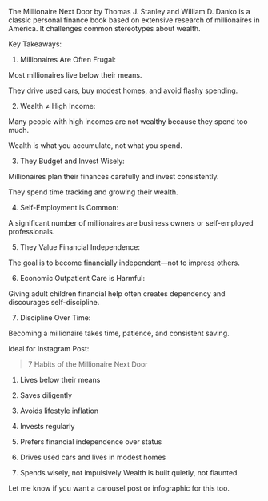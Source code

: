 The Millionaire Next Door by Thomas J. Stanley and William D. Danko is a classic personal finance book based on extensive research of millionaires in America. It challenges common stereotypes about wealth.

Key Takeaways:

1. Millionaires Are Often Frugal:

Most millionaires live below their means.

They drive used cars, buy modest homes, and avoid flashy spending.



2. Wealth ≠ High Income:

Many people with high incomes are not wealthy because they spend too much.

Wealth is what you accumulate, not what you spend.



3. They Budget and Invest Wisely:

Millionaires plan their finances carefully and invest consistently.

They spend time tracking and growing their wealth.



4. Self-Employment is Common:

A significant number of millionaires are business owners or self-employed professionals.



5. They Value Financial Independence:

The goal is to become financially independent—not to impress others.



6. Economic Outpatient Care is Harmful:

Giving adult children financial help often creates dependency and discourages self-discipline.



7. Discipline Over Time:

Becoming a millionaire takes time, patience, and consistent saving.




Ideal for Instagram Post:

> 7 Habits of the Millionaire Next Door

1. Lives below their means


2. Saves diligently


3. Avoids lifestyle inflation


4. Invests regularly


5. Prefers financial independence over status


6. Drives used cars and lives in modest homes


7. Spends wisely, not impulsively
Wealth is built quietly, not flaunted.





Let me know if you want a carousel post or infographic for this too.

